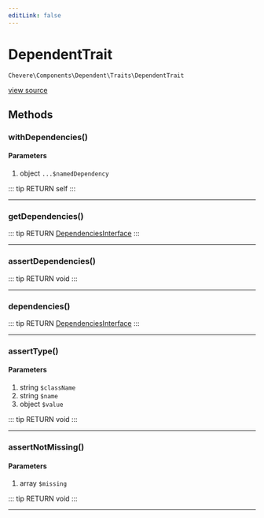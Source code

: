 ```yaml
---
editLink: false
---
```


# DependentTrait

`Chevere\Components\Dependent\Traits\DependentTrait`

[view source](https://github.com/chevere/chevere/blob/master/src/Chevere/Components/Dependent/Traits/DependentTrait.php)

## Methods

### withDependencies()

#### Parameters

1. object `...$namedDependency`

::: tip RETURN
self
:::

---

### getDependencies()

::: tip RETURN
[DependenciesInterface](../../../Interfaces/Dependent/DependenciesInterface.md)
:::

---

### assertDependencies()

::: tip RETURN
void
:::

---

### dependencies()

::: tip RETURN
[DependenciesInterface](../../../Interfaces/Dependent/DependenciesInterface.md)
:::

---

### assertType()

#### Parameters

1. string `$className`
2. string `$name`
3. object `$value`

::: tip RETURN
void
:::

---

### assertNotMissing()

#### Parameters

1. array `$missing`

::: tip RETURN
void
:::

---
